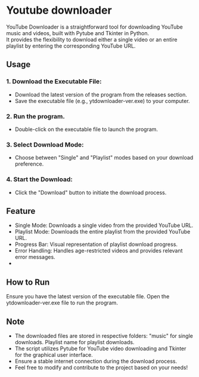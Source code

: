 # Youtube downloader
YouTube Downloader is a straightforward tool for downloading YouTube music and videos, built with Pytube and Tkinter in Python.  
It provides the flexibility to download either a single video or an entire playlist by entering the corresponding YouTube URL.

## Usage
### 1. Download the Executable File:
* Download the latest version of the program from the releases section.
* Save the executable file (e.g., ytdownloader-ver.exe) to your computer.
### 2. Run the program.
* Double-click on the executable file to launch the program.
### 3. Select Download Mode:
* Choose between "Single" and "Playlist" modes based on your download preference.
### 4. Start the Download:
* Click the "Download" button to initiate the download process.

## Feature
* Single Mode: Downloads a single video from the provided YouTube URL.
* Playlist Mode: Downloads the entire playlist from the provided YouTube URL.
* Progress Bar: Visual representation of playlist download progress.
* Error Handling: Handles age-restricted videos and provides  relevant error messages.
* 
## How to Run
Ensure you have the latest version of the executable file. Open the ytdownloader-ver.exe file to run the program.

## Note 
* The downloaded files are stored in respective folders:
"music" for single downloads.
Playlist name for playlist downloads.
* The script utilizes Pytube for YouTube video downloading and Tkinter for the graphical user interface.
* Ensure a stable internet connection during the download process.
* Feel free to modify and contribute to the project based on your needs!
